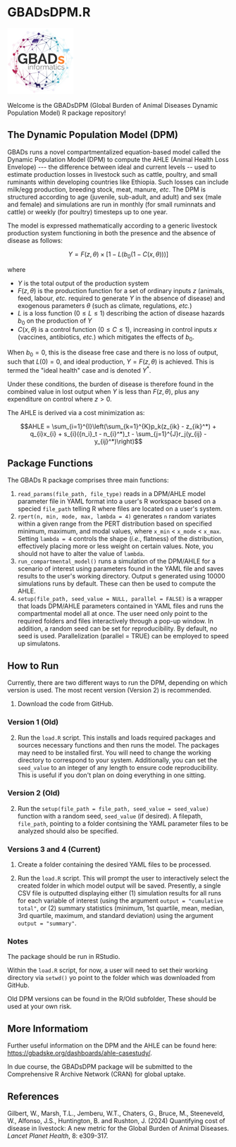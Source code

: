 # GBADsDPM.R

<img src= "https://github.com/GBADsInformatics/GBADsDPM.R/blob/main/img/GBADs.png" width="150">

Welcome is the GBADsDPM (Global Burden of Animal Diseases Dynamic Population Model) R package repository!

## The Dynamic Population Model (DPM)

GBADs runs a novel compartmentalized equation-based model called the Dynamic Population Model (DPM) to compute the AHLE (Animal Health Loss Envelope) --- the difference between ideal and current levels -- used to estimate production losses in livestock such as cattle, poultry, and small ruminants within developing countries like Ethiopia. Such losses can include milk/egg production, breeding stock, meat, manure, *etc*. The DPM is structured according to age (juvenile, sub-adult, and adult) and sex (male and female) and simulations are run in monthly (for small ruminnats and cattle) or weekly (for poultry) timesteps up to one year.

The model is expressed mathematically according to a generic livestock production system functioning in both the presence and the absence of disease as follows:

```math
Y = F(z, \theta) \times [1 - L(b_0(1 - C(x, \theta)))]
```
where 

- $Y$ is the total output of the production system
- $F(z, \theta)$ is the production function for a set of ordinary inputs $z$ (animals, feed, labour, *etc.* required to generate $Y$ in the absence of disease) and exogenous parameters $\theta$ (such as climate, regulations, *etc.*)
- $L$ is a loss function ($0 \leq L \leq 1$) describing the action of disease hazards $b_0$ on the production of $Y$
- $C(x, \theta)$ is a control function ($0 \leq C \leq 1$), increasing in control inputs $x$ (vaccines, antibiotics, *etc.*) which mitigates the effects of $b_0$.

When $b_0 = 0$, this is the disease free case and there is no loss of output, such that $L(0) = 0$, and ideal production, $Y = F(z, \theta)$ is achieved. This is termed the "ideal health" case and is denoted $Y^*$.

Under these conditions, the burden of disease is therefore found in the combined value in lost output when $Y$ is less than $F(z, \theta)$, plus any expenditure on control where $z > 0$.

The AHLE is derived via a cost minimization as:

```math
AHLE = \sum_{i=1}^{I}\left(\sum_{k=1}^{K}p_k(z_{ik} - z_{ik}^*) + q_{i}x_{i} + s_{i}({n_i}_t - n_{i}^*)_t - \sum_{j=1}^{J}r_j(y_{ij} - y_{ij}^*)\right)
```

## Package Functions

The GBADs R package comprises three main functions:

1.    ```read_params(file_path, file_type)``` reads in a DPM/AHLE model parameter file in YAML format into a user's R workspace based on a specied ```file_path``` telling R where files are located on a user's system.
2.    ```rpert(n, min, mode, max, lambda = 4)``` generates ```n``` random variates within a given range from the PERT distribution based on specified minimum, maximum, and modal values, where ```x_min``` $<$ ```x_mode``` $<$ ```x_max```. Setting ```lambda = 4``` controls the shape (*i.e.*, flatness) of the distribution, effectively placing more or less weight on certain values. Note, you should not have to alter the value of `lambda`.
3.   ```run_compartmental_model()``` runs a simulation of the DPM/AHLE for a scenario of interest using parameters found in the YAML file and saves results to the user's working directory. Output s generated using 10000 simulations runs by default. These can then be used to compute the AHLE.
4.  ```setup(file_path, seed_value = NULL, parallel = FALSE)``` is a wrapper that loads DPM/AHLE parameters contained in YAML files and runs the compartmental model all at once. The user need only point to the required folders and files interactively through a pop-up window. In addition, a random seed can be set for reproducibility. By default, no seed is used. Parallelization (parallel = TRUE) can be employed to speed up simulatons.

## How to Run

Currently, there are two different ways to run the DPM, depending on which version is used. The most recent version (Version 2) is recommended.

1. Download the code from GitHub.

### Version 1 (Old)

2. Run the `load.R` script. This installs and loads required packages and sources necessary functions and then runs the model. The packages may need to be installed first. You will need to change the working directory to correspond to your system. Additionally, you can set the `seed_value` to an integer of any length to ensure code reproducibility. This is useful if you don't plan on doing everything in one sitting. 

### Version 2 (Old)

2. Run the ```setup(file_path = file_path, seed_value = seed_value)``` function with a random seed, `seed_value` (if desired). A filepath, `file_path`, pointing to a folder contsining the YAML parameter files to be analyzed should also be specified.

### Versions 3 and 4 (Current)

1. Create a folder containing the desired YAML files to be processed.

2. Run the `load.R` script. This will prompt the user to interactively select the created folder in which model output will be saved. Presently, a single CSV file is outputted displaying either (1) simulation results for all runs for each variable of interest (using the argument `output = "cumulative total"`, or (2) summary statistics (minimum, 1st quartile, mean, median, 3rd quartile, maximum, and standard deviation) using the argument `output = "summary"`.

### Notes

The package should be run in RStudio.

Within the `load.R` script, for now, a user will need to set their working directory via `setwd()` yo point to the folder which was downloaded from GitHub.

Old DPM versions can be found in the R/Old subfolder, These should be used at your own risk.

## More Informatiom

Further useful information on the DPM and the AHLE can be found here: https://gbadske.org/dashboards/ahle-casestudy/. 

In due course, the GBADsDPM package will be submitted to the Comprehensive R Archive Network (CRAN) for global uptake.

## References

Gilbert, W., Marsh, T.L., Jemberu, W.T., Chaters, G., Bruce, M., Steeneveld, W., Alfonso, J.S., Huntington, B. and Rushton, J. (2024) Quantifying cost of disease in livestock: A new metric for the Global Burden of Animal Diseases. *Lancet Planet Health*, 8: e309-317.
